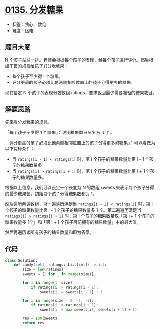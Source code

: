 # [0135. 分发糖果](https://leetcode.cn/problems/candy/)

- 标签：贪心、数组
- 难度：困难

## 题目大意

N 个孩子站成一排。老师会根据每个孩子的表现，给每个孩子进行评分。然后根据下面的规则给孩子们分发糖果：

- 每个孩子至少得 1 个糖果。
- 评分更高的孩子必须比他两侧相邻位置上的孩子分得更多的糖果。

现在给定 N 个孩子的表现分数数组 ratings，要求返回最少需要准备的糖果数目。

## 解题思路

先来看分发糖果的规则。

「每个孩子至少得 1 个糖果」：说明糖果数目至少为 N 个。

「评分更高的孩子必须比他两侧相邻位置上的孩子分得更多的糖果」：可以看做为以下两种条件：

- 当 `ratings[i - 1] < ratings[i]` 时，第 i 个孩子的糖果数量比第 i - 1 个孩子的糖果数量多；
- 当 `ratings[i] > ratings[i + 1]` 时，第 i 个孩子的糖果数量比第 i + 1 个孩子的糖果数量多。

根据以上信息，我们可以设定一个长度为 N 的数组 sweets 来表示每个孩子分得的最少糖果数，初始每个孩子分得糖果数都为 1。

然后遍历两遍数组，第一遍遍历满足当 `ratings[i - 1] < ratings[i]` 时，第 i 个孩子的糖果数量比第 i - 1 个孩子的糖果数量多 1 个。第二遍遍历满足当 `ratings[i] > ratings[i + 1]` 时，第 i 个孩子的糖果数量取「第 i + 1 个孩子的糖果数量多 1个」和「第 i + 1 个孩子目前拥有的糖果数量」中的最大值。

然后再遍历求所有孩子的糖果数量和即为答案。

## 代码

```Python
class Solution:
    def candy(self, ratings: List[int]) -> int:
        size = len(ratings)
        sweets = [1 for _ in range(size)]

        for i in range(1, size):
            if ratings[i] > ratings[i - 1]:
                sweets[i] = sweets[i - 1] + 1

        for i in range(size - 2, -1, -1):
            if ratings[i] > ratings[i + 1]:
                sweets[i] = max(sweets[i], sweets[i + 1] + 1)

        res = sum(sweets)
        return res
```

